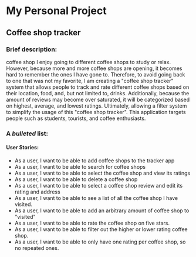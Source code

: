 # My Personal Project

## Coffee shop tracker

### Brief description: 
coffee shop
I enjoy going to different coffee shops to study or relax. 
However, because more and more coffee shops are opening, it becomes hard to remember the ones I have gone to. 
Therefore, to avoid going back to one that was not my favorite, I am creating a "coffee shop tracker" system that 
allows people to track and rate different coffee shops based on their location, food, and, but not limited 
to, drinks. Additionally, because the amount of reviews may become over saturated, it will be categorized 
based on highest, average, and lowest ratings. Ultimately, allowing a filter system to simplify
the usage of this "coffee shop tracker". This application targets people such as students, tourists, and
coffee enthusiasts. 


### A *bulleted* list:
#### User Stories: 
- As a user, I want to be able to add coffee shops to the tracker app
- As a user, I want to be able to search for coffee shops
- As a user, I want to be able to select the coffee shop and view its ratings 
- As a user, I want to be able to delete a coffee shop 
- As a user, I want to be able to select a coffee shop review and edit its rating and address
- As a user, I want to be able to see a list of all the coffee shop I have visited.
- As a user, I want to be able to add an arbitrary amount of coffee shop to "visited" 
- As a user, I want to be able to rate the coffee shop on five stars.
- As a user, I want to be able to filter out the higher or lower rating coffee shop.
- As a user, I want to be able to only have one rating per coffee shop, so no repeated ones.